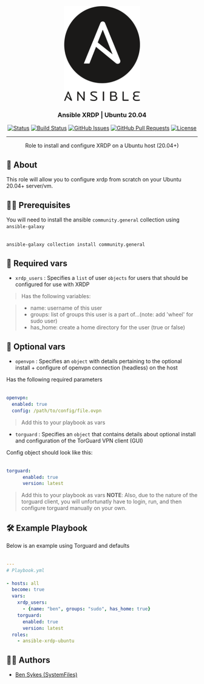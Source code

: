 <p align="center">
  <a href="" rel="noopener">
 <img width=200px height=250px src=".github/docs/images/ansible.png" alt="Ansible Project"></a>
</p>

<h3 align="center">Ansible XRDP | Ubuntu 20.04</h3>

<div align="center">

[![Status](https://img.shields.io/badge/status-active-success.svg)](https://sykesdev.ca/projects/)
[![Build Status](https://github.com/systemfiles/ansible-xrdp-ubuntu/workflows/test-local/badge.svg)](https://github.com/systemfiles/ansible-xrdp-ubuntu/actions?query=workflow%3Atest-local)
[![GitHub Issues](https://img.shields.io/github/issues/systemfiles/ansible-xrdp-ubuntu.svg)](https://github.com/SystemFiles/ansible-xrdp-ubuntu/issues)
[![GitHub Pull Requests](https://img.shields.io/github/issues-pr/systemfiles/ansible-xrdp-ubuntu.svg)](https://github.com/SystemFiles/ansible-xrdp-ubuntu/issues)
[![License](https://img.shields.io/badge/license-Apache2.0-blue.svg)](/LICENSE)

</div>

---

<p align="center"> Role to install and configure XRDP on a Ubuntu host (20.04+)
    <br> 
</p>

## 🧐 About <a name = "about"></a>

This role will allow you to configure xrdp from scratch on your Ubuntu 20.04+ server/vm.

## 👷‍♂️ Prerequisites

You will need to install the ansible `community.general` collection using `ansible-galaxy`

```bash

ansible-galaxy collection install community.general

```

## 🚨 Required vars

- `xrdp_users` : Specifies a `list` of user `objects` for users that should be configured for use with XRDP

> Has the following variables:

> - name: username of this user 
> - groups: list of groups this user is a part of...(note: add 'wheel' for sudo user)
> - has_home: create a home directory for the user (true or false)

## 🤔 Optional vars

- `openvpn` : Specifies an `object` with details pertaining to the optional install + configure of openvpn connection (headless) on the host

Has the following required parameters

``` yml

openvpn:
  enabled: true
  config: /path/to/config/file.ovpn

```

> Add this to your playbook as vars

- `torguard` : Specifies an `object` that contains details about optional install and configuration of the TorGuard VPN client (GUI)

Config object should look like this:

``` yml

torguard:
      enabled: true
      version: latest

```

> Add this to your playbook as vars
> **NOTE**: Also, due to the nature of the torguard client, you will unfortunatly have to login, run, and then configure torguard manually on your own.

## 🛠 Example Playbook

Below is an example using Torguard and defaults

```yml

---
# Playbook.yml

- hosts: all
  become: true
  vars:
    xrdp_users:
      - {name: "ben", groups: "sudo", has_home: true}
    torguard:
      enabled: true
      version: latest
  roles:
    - ansible-xrdp-ubuntu

```

## 👷‍♂️ Authors <a name = "authors" >

- [Ben Sykes (SystemFiles)](https://sykesdev.ca/)
